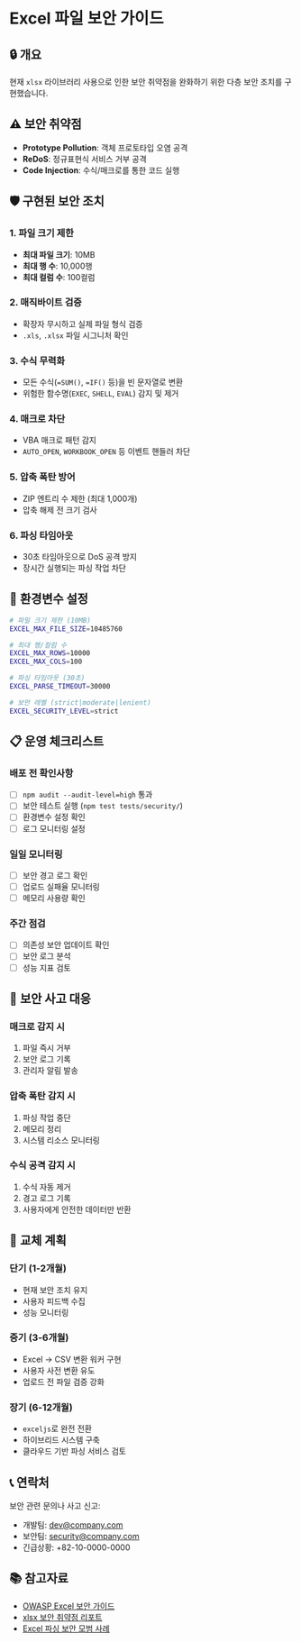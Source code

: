 # Excel 파일 보안 가이드

## 🔒 개요

현재 `xlsx` 라이브러리 사용으로 인한 보안 취약점을 완화하기 위한 다층 보안 조치를 구현했습니다.

## ⚠️ 보안 취약점

- **Prototype Pollution**: 객체 프로토타입 오염 공격
- **ReDoS**: 정규표현식 서비스 거부 공격
- **Code Injection**: 수식/매크로를 통한 코드 실행

## 🛡️ 구현된 보안 조치

### 1. 파일 크기 제한

- **최대 파일 크기**: 10MB
- **최대 행 수**: 10,000행
- **최대 컬럼 수**: 100컬럼

### 2. 매직바이트 검증

- 확장자 무시하고 실제 파일 형식 검증
- `.xls`, `.xlsx` 파일 시그니처 확인

### 3. 수식 무력화

- 모든 수식(`=SUM()`, `=IF()` 등)을 빈 문자열로 변환
- 위험한 함수명(`EXEC`, `SHELL`, `EVAL`) 감지 및 제거

### 4. 매크로 차단

- VBA 매크로 패턴 감지
- `AUTO_OPEN`, `WORKBOOK_OPEN` 등 이벤트 핸들러 차단

### 5. 압축 폭탄 방어

- ZIP 엔트리 수 제한 (최대 1,000개)
- 압축 해제 전 크기 검사

### 6. 파싱 타임아웃

- 30초 타임아웃으로 DoS 공격 방지
- 장시간 실행되는 파싱 작업 차단

## 🔧 환경변수 설정

```bash
# 파일 크기 제한 (10MB)
EXCEL_MAX_FILE_SIZE=10485760

# 최대 행/컬럼 수
EXCEL_MAX_ROWS=10000
EXCEL_MAX_COLS=100

# 파싱 타임아웃 (30초)
EXCEL_PARSE_TIMEOUT=30000

# 보안 레벨 (strict|moderate|lenient)
EXCEL_SECURITY_LEVEL=strict
```

## 📋 운영 체크리스트

### 배포 전 확인사항

- [ ] `npm audit --audit-level=high` 통과
- [ ] 보안 테스트 실행 (`npm test tests/security/`)
- [ ] 환경변수 설정 확인
- [ ] 로그 모니터링 설정

### 일일 모니터링

- [ ] 보안 경고 로그 확인
- [ ] 업로드 실패율 모니터링
- [ ] 메모리 사용량 확인

### 주간 점검

- [ ] 의존성 보안 업데이트 확인
- [ ] 보안 로그 분석
- [ ] 성능 지표 검토

## 🚨 보안 사고 대응

### 매크로 감지 시

1. 파일 즉시 거부
2. 보안 로그 기록
3. 관리자 알림 발송

### 압축 폭탄 감지 시

1. 파싱 작업 중단
2. 메모리 정리
3. 시스템 리소스 모니터링

### 수식 공격 감지 시

1. 수식 자동 제거
2. 경고 로그 기록
3. 사용자에게 안전한 데이터만 반환

## 🔄 교체 계획

### 단기 (1-2개월)

- 현재 보안 조치 유지
- 사용자 피드백 수집
- 성능 모니터링

### 중기 (3-6개월)

- Excel → CSV 변환 워커 구현
- 사용자 사전 변환 유도
- 업로드 전 파일 검증 강화

### 장기 (6-12개월)

- `exceljs`로 완전 전환
- 하이브리드 시스템 구축
- 클라우드 기반 파싱 서비스 검토

## 📞 연락처

보안 관련 문의나 사고 신고:

- 개발팀: dev@company.com
- 보안팀: security@company.com
- 긴급상황: +82-10-0000-0000

## 📚 참고자료

- [OWASP Excel 보안 가이드](https://owasp.org/)
- [xlsx 보안 취약점 리포트](https://github.com/SheetJS/sheetjs/issues)
- [Excel 파싱 보안 모범 사례](https://example.com)
